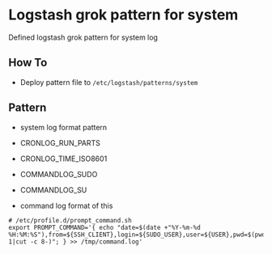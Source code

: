 # Logstash grok pattern for system

Defined logstash grok pattern for system log

## How To

- Deploy pattern file to `/etc/logstash/patterns/system`

## Pattern

-  system log format pattern

  - CRONLOG_RUN_PARTS
  - CRONLOG_TIME_ISO8601
  - COMMANDLOG_SUDO
  - COMMANDLOG_SU

- command log format of this

```
# /etc/profile.d/prompt_command.sh
export PROMPT_COMMAND='{ echo "date=$(date +"%Y-%m-%d %H:%M:%S"),from=${SSH_CLIENT},login=${SUDO_USER},user=${USER},pwd=$(pwd),exec=$(history 1|cut -c 8-)"; } >> /tmp/command.log'
```
